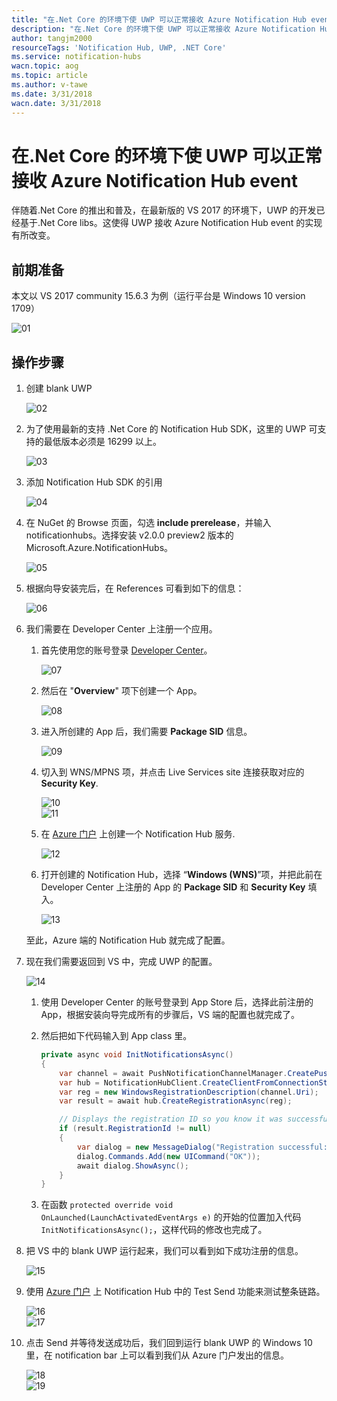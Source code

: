 ```yaml
---
title: "在.Net Core 的环境下使 UWP 可以正常接收 Azure Notification Hub event"
description: "在.Net Core 的环境下使 UWP 可以正常接收 Azure Notification Hub event"
author: tangjm2000
resourceTags: 'Notification Hub, UWP, .NET Core'
ms.service: notification-hubs
wacn.topic: aog
ms.topic: article
ms.author: v-tawe
ms.date: 3/31/2018
wacn.date: 3/31/2018
---
```


# 在.Net Core 的环境下使 UWP 可以正常接收 Azure Notification Hub event

伴随着.Net Core 的推出和普及，在最新版的 VS 2017 的环境下，UWP 的开发已经基于.Net Core libs。这使得 UWP 接收 Azure Notification Hub event 的实现有所改变。

## 前期准备

本文以 VS 2017 community 15.6.3 为例（运行平台是 Windows 10 version 1709）

![01](media/aog-notification-hubs-howto-use-in-uwp-under-dotnet-core/01.png)

## 操作步骤

1. 创建 blank UWP

    ![02](media/aog-notification-hubs-howto-use-in-uwp-under-dotnet-core/02.png)

2. 为了使用最新的支持 .Net Core 的 Notification Hub SDK，这里的 UWP 可支持的最低版本必须是 16299 以上。

    ![03](media/aog-notification-hubs-howto-use-in-uwp-under-dotnet-core/03.png)

3. 添加 Notification Hub SDK 的引用

    ![04](media/aog-notification-hubs-howto-use-in-uwp-under-dotnet-core/04.png)

4. 在 NuGet 的 Browse 页面，勾选 **include prerelease**，并输入 notificationhubs。选择安装 v2.0.0 preview2 版本的 Microsoft.Azure.NotificationHubs。

    ![05](media/aog-notification-hubs-howto-use-in-uwp-under-dotnet-core/05.png)

5. 根据向导安装完后，在 References 可看到如下的信息：

    ![06](media/aog-notification-hubs-howto-use-in-uwp-under-dotnet-core/06.png)

6. 我们需要在 Developer Center 上注册一个应用。

    1. 首先使用您的账号登录 [Developer Center](https://developer.microsoft.com/en-us/windows)。

        ![07](media/aog-notification-hubs-howto-use-in-uwp-under-dotnet-core/07.png)

    2. 然后在 "**Overview**" 项下创建一个 App。

        ![08](media/aog-notification-hubs-howto-use-in-uwp-under-dotnet-core/08.png)

    3. 进入所创建的 App 后，我们需要 **Package SID** 信息。

        ![09](media/aog-notification-hubs-howto-use-in-uwp-under-dotnet-core/09.png)

    4. 切入到 WNS/MPNS 项，并点击 Live Services site 连接获取对应的 **Security Key**.

        ![10](media/aog-notification-hubs-howto-use-in-uwp-under-dotnet-core/10.png)<br>
        ![11](media/aog-notification-hubs-howto-use-in-uwp-under-dotnet-core/11.png)

    5. 在 [Azure 门户](https://portal.azure.cn) 上创建一个 Notification Hub 服务.

        ![12](media/aog-notification-hubs-howto-use-in-uwp-under-dotnet-core/12.png)

    6. 打开创建的 Notification Hub，选择 “**Windows (WNS)**”项，并把此前在 Developer Center 上注册的 App 的 **Package SID** 和 **Security Key** 填入。

        ![13](media/aog-notification-hubs-howto-use-in-uwp-under-dotnet-core/13.png)

    至此，Azure 端的 Notification Hub 就完成了配置。

7. 现在我们需要返回到 VS 中，完成 UWP 的配置。

    ![14](media/aog-notification-hubs-howto-use-in-uwp-under-dotnet-core/14.png)

    1. 使用 Developer Center 的账号登录到 App Store 后，选择此前注册的 App，根据安装向导完成所有的步骤后，VS 端的配置也就完成了。
    2. 然后把如下代码输入到 App class 里。

        ```csharp
        private async void InitNotificationsAsync()
        {
            var channel = await PushNotificationChannelManager.CreatePushNotificationChannelForApplicationAsync();
            var hub = NotificationHubClient.CreateClientFromConnectionString("<DefaultListenSharedAccessSignature from Notification Hub Access Policies>", "<Notification Hub name>");
            var reg = new WindowsRegistrationDescription(channel.Uri);
            var result = await hub.CreateRegistrationAsync(reg);

            // Displays the registration ID so you know it was successful
            if (result.RegistrationId != null)
            {
                var dialog = new MessageDialog("Registration successful: " + result.RegistrationId);
                dialog.Commands.Add(new UICommand("OK"));
                await dialog.ShowAsync();
            }
        }
        ```

    3. 在函数 `protected override void OnLaunched(LaunchActivatedEventArgs e)` 的开始的位置加入代码 `InitNotificationsAsync();`，这样代码的修改也完成了。

8. 把 VS 中的 blank UWP 运行起来，我们可以看到如下成功注册的信息。

    ![15](media/aog-notification-hubs-howto-use-in-uwp-under-dotnet-core/15.png)

9. 使用 [Azure 门户](https://portal.azure.cn) 上 Notification Hub 中的 Test Send 功能来测试整条链路。

    ![16](media/aog-notification-hubs-howto-use-in-uwp-under-dotnet-core/16.png)<br>
    ![17](media/aog-notification-hubs-howto-use-in-uwp-under-dotnet-core/17.png)

10. 点击 Send 并等待发送成功后，我们回到运行 blank UWP 的 Windows 10 里，在 notification bar 上可以看到我们从 Azure 门户发出的信息。

    ![18](media/aog-notification-hubs-howto-use-in-uwp-under-dotnet-core/18.png)<br>
    ![19](media/aog-notification-hubs-howto-use-in-uwp-under-dotnet-core/19.png)